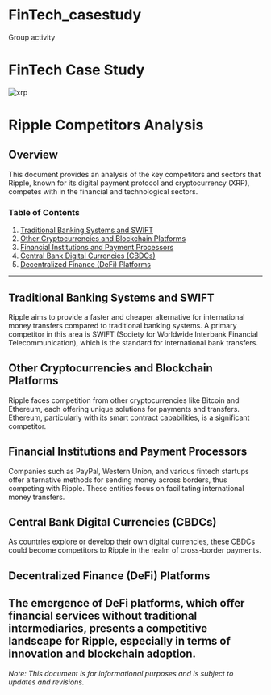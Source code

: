 # FinTech_casestudy
Group activity
# FinTech Case Study

![xrp](C:\Users\0xdaom\Desktop\FinTech_casestudy)
# Ripple Competitors Analysis
## Overview
This document provides an analysis of the key competitors and sectors that Ripple, known for its digital payment protocol and cryptocurrency (XRP), competes with in the financial and technological sectors.
### Table of Contents
1. [Traditional Banking Systems and SWIFT](#traditional-banking-systems-and-swift)
2. [Other Cryptocurrencies and Blockchain Platforms](#other-cryptocurrencies-and-blockchain-platforms)
3. [Financial Institutions and Payment Processors](#financial-institutions-and-payment-processors)
4. [Central Bank Digital Currencies (CBDCs)](#central-bank-digital-currencies-cbdcs)
5. [Decentralized Finance (DeFi) Platforms](#decentralized-finance-defi-platforms)
---
## Traditional Banking Systems and SWIFT
Ripple aims to provide a faster and cheaper alternative for international money transfers compared to traditional banking systems. A primary competitor in this area is SWIFT (Society for Worldwide Interbank Financial Telecommunication), which is the standard for international bank transfers.
## Other Cryptocurrencies and Blockchain Platforms
Ripple faces competition from other cryptocurrencies like Bitcoin and Ethereum, each offering unique solutions for payments and transfers. Ethereum, particularly with its smart contract capabilities, is a significant competitor.
## Financial Institutions and Payment Processors
Companies such as PayPal, Western Union, and various fintech startups offer alternative methods for sending money across borders, thus competing with Ripple. These entities focus on facilitating international money transfers.
## Central Bank Digital Currencies (CBDCs)
As countries explore or develop their own digital currencies, these CBDCs could become competitors to Ripple in the realm of cross-border payments.
## Decentralized Finance (DeFi) Platforms
The emergence of DeFi platforms, which offer financial services without traditional intermediaries, presents a competitive landscape for Ripple, especially in terms of innovation and blockchain adoption.
---
*Note: This document is for informational purposes and is subject to updates and revisions.*
